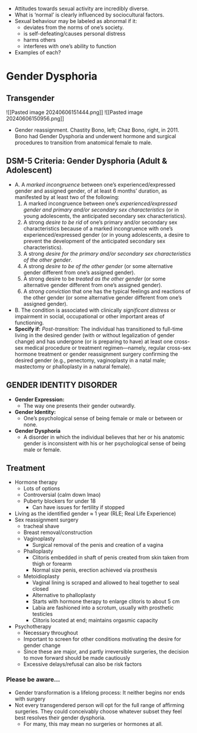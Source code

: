 -  Attitudes towards sexual activity are incredibly diverse. 
-  What is ‘normal’ is clearly influenced by sociocultural factors. 
-  Sexual behaviour may be labeled as abnormal if it: 
	-  deviates from the norms of one’s society. 
	-  is self-defeating/causes personal distress 
	-  harms others 
	-  interferes with one’s ability to function 
-  Examples of each?
# Gender Dysphoria
## Transgender
![[Pasted image 20240606151444.png]]
![[Pasted image 20240606150956.png]]
- Gender reassignment. Chastity Bono, left; Chaz Bono, right, in 2011. Bono had Gender Dysphoria and underwent hormone and surgical procedures to transition from anatomical female to male.
## DSM-5 Criteria: Gender Dysphoria (Adult & Adolescent)

-  A. A *marked incongruence* between one’s experienced/expressed gender and assigned gender, of at least 6 months’ duration, as manifested by at least two of the following: 
	1. A marked incongruence between one’s *experienced/expressed gender and primary and/or secondary sex characteristics* (or in young adolescents, the anticipated secondary sex characteristics). 
	2. A strong *desire to be rid* of one’s primary and/or secondary sex characteristics because of a marked incongruence with one’s experienced/expressed gender (or in young adolescents, a desire to prevent the development of the anticipated secondary sex characteristics). 
	3. A strong *desire for the primary and/or secondary sex characteristics of the other gender*. 
	4. A strong *desire to be of the other gender* (or some alternative gender different from one’s assigned gender).
	5. A strong desire to be *treated as the other gender* (or some alternative gender different from one’s assigned gender). 
	6. A *strong conviction* that one has the typical feelings and reactions of the other gender (or some alternative gender different from one’s assigned gender). 
- B. The condition is associated with clinically *significant distress* or impairment in social, occupational or other important areas of functioning.
- **Specify if:** *Post-transition:* The individual has transitioned to full-time living in the desired gender (with or without legalization of gender change) and has undergone (or is preparing to have) at least one cross-sex medical procedure or treatment regimen—namely, regular cross-sex hormone treatment or gender reassignment surgery confirming the desired gender (e.g., penectomy, vaginoplasty in a natal male; mastectomy or phalloplasty in a natural female).
## GENDER IDENTITY DISORDER 
- **Gender Expression:**
	- The way one presents their gender outwardly.
- **Gender Identity:**
	- One’s psychological sense of being female or male or between or none.
- **Gender Dysphoria**
	- A disorder in which the individual believes that her or his anatomic gender is inconsistent with his or her psychological sense of being male or female.
## Treatment
- Hormone therapy
	- Lots of options
	- Controversial (calm down lmao)
	- Puberty blockers for under 18
		- Can have issues for fertility if stopped
- Living as the identified gender ≈ 1 year (RLE; Real Life Experience) 
- Sex reassignment surgery 
	- tracheal shave 
	- Breast removal/construction 
	- Vaginoplasty 
		- Surgical removal of the penis and creation of a vagina 
	- Phalloplasty 
		- Clitoris embedded in shaft of penis created from skin taken from thigh or forearm 
		- Normal size penis, erection achieved via prosthesis
	- Metoidioplasty
		- Vaginal lining is scraped and allowed to heal together to seal closed 
		- Alternative to phalloplasty 
		- Starts with hormone therapy to enlarge clitoris to about 5 cm 
		- Labia are fashioned into a scrotum, usually with prosthetic testicles 
		- Clitoris located at end; maintains orgasmic capacity
- Psychotherapy 
	- Necessary throughout 
	- Important to screen for other conditions motivating the desire for gender change 
	- Since these are major, and partly irreversible surgeries, the decision to move forward should be made cautiously 
	- Excessive delays/refusal can also be risk factors
### Please be aware…
- Gender transformation is a lifelong process: It neither begins nor ends with surgery
- Not every transgendered person will opt for the full range of affirming surgeries. They could conceivably choose whatever subset they feel best resolves their gender dysphoria.
	- For many, this may mean no surgeries or hormones at all.
